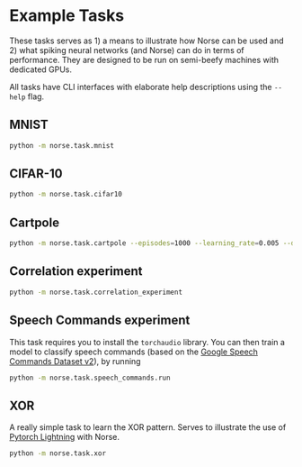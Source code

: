 # Example Tasks

These tasks serves as 1) a means to illustrate how Norse can be used and 2) what spiking neural networks (and Norse) can do in terms of performance. They are designed to be run on semi-beefy machines with dedicated GPUs. 

All tasks have CLI interfaces with elaborate help descriptions using the `--help` flag.

## MNIST

```bash
python -m norse.task.mnist
```

## CIFAR-10
```bash
python -m norse.task.cifar10
```

## Cartpole

```bash
python -m norse.task.cartpole --episodes=1000 --learning_rate=0.005 --device=cuda --weight_scale=1.0`
```

## Correlation experiment

```bash
python -m norse.task.correlation_experiment
```

## Speech Commands experiment

This task requires you to install the ```torchaudio``` library.
You can then train a model to classify speech commands (based on the
[Google Speech Commands Dataset v2](https://arxiv.org/abs/1804.03209)), 
by running

```bash
python -m norse.task.speech_commands.run
```

## XOR

A really simple task to learn the XOR pattern. 
Serves to illustrate the use of [Pytorch Lightning](https://pytorch-lightning.readthedocs.io/) with Norse.

```bash
python -m norse.task.xor
```


